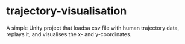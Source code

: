 # trajectory-visualisation
A simple Unity project that loadsa csv file with human trajectory data, replays it, and visualises the x- and y-coordinates.
